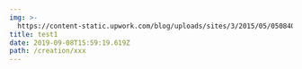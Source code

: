 ```yaml
---
img: >-
  https://content-static.upwork.com/blog/uploads/sites/3/2015/05/05084031/MOB_native-vs-web-app-whats-the-diff-which-do-i-need_M.png
title: test1
date: 2019-09-08T15:59:19.619Z
path: /creation/xxx
---
```


